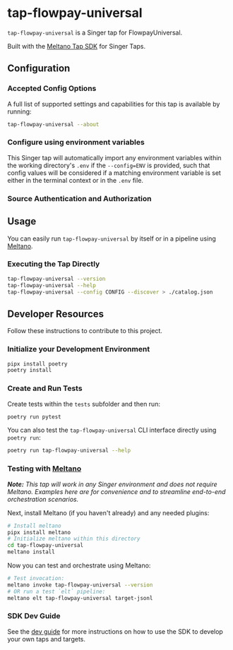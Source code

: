 # tap-flowpay-universal

`tap-flowpay-universal` is a Singer tap for FlowpayUniversal.

Built with the [Meltano Tap SDK](https://sdk.meltano.com) for Singer Taps.

<!--

Developer TODO: Update the below as needed to correctly describe the install procedure. For instance, if you do not have a PyPi repo, or if you want users to directly install from your git repo, you can modify this step as appropriate.

## Installation

Install from PyPi:

```bash
pipx install tap-flowpay-universal
```

Install from GitHub:

```bash
pipx install git+https://github.com/ORG_NAME/tap-flowpay-universal.git@main
```

-->

## Configuration

### Accepted Config Options

<!--
Developer TODO: Provide a list of config options accepted by the tap.

This section can be created by copy-pasting the CLI output from:

```
tap-flowpay-universal --about --format=markdown
```
-->

A full list of supported settings and capabilities for this
tap is available by running:

```bash
tap-flowpay-universal --about
```

### Configure using environment variables

This Singer tap will automatically import any environment variables within the working directory's
`.env` if the `--config=ENV` is provided, such that config values will be considered if a matching
environment variable is set either in the terminal context or in the `.env` file.

### Source Authentication and Authorization

<!--
Developer TODO: If your tap requires special access on the source system, or any special authentication requirements, provide those here.
-->

## Usage

You can easily run `tap-flowpay-universal` by itself or in a pipeline using [Meltano](https://meltano.com/).

### Executing the Tap Directly

```bash
tap-flowpay-universal --version
tap-flowpay-universal --help
tap-flowpay-universal --config CONFIG --discover > ./catalog.json
```

## Developer Resources

Follow these instructions to contribute to this project.

### Initialize your Development Environment

```bash
pipx install poetry
poetry install
```

### Create and Run Tests

Create tests within the `tests` subfolder and
  then run:

```bash
poetry run pytest
```

You can also test the `tap-flowpay-universal` CLI interface directly using `poetry run`:

```bash
poetry run tap-flowpay-universal --help
```

### Testing with [Meltano](https://www.meltano.com)

_**Note:** This tap will work in any Singer environment and does not require Meltano.
Examples here are for convenience and to streamline end-to-end orchestration scenarios._

<!--
Developer TODO:
Your project comes with a custom `meltano.yml` project file already created. Open the `meltano.yml` and follow any "TODO" items listed in
the file.
-->

Next, install Meltano (if you haven't already) and any needed plugins:

```bash
# Install meltano
pipx install meltano
# Initialize meltano within this directory
cd tap-flowpay-universal
meltano install
```

Now you can test and orchestrate using Meltano:

```bash
# Test invocation:
meltano invoke tap-flowpay-universal --version
# OR run a test `elt` pipeline:
meltano elt tap-flowpay-universal target-jsonl
```

### SDK Dev Guide

See the [dev guide](https://sdk.meltano.com/en/latest/dev_guide.html) for more instructions on how to use the SDK to
develop your own taps and targets.
